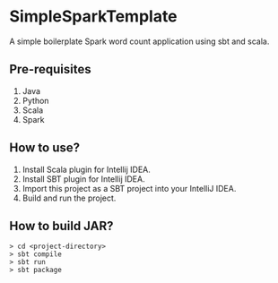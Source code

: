# SimpleSparkTemplate

A simple boilerplate Spark word count application using sbt and scala.

## Pre-requisites
1. Java
2. Python
2. Scala
3. Spark

## How to use?
1. Install Scala plugin for Intellij IDEA.
2. Install SBT plugin for Intellij IDEA.
3. Import this project as a SBT project into your IntelliJ IDEA.
4. Build and run the project.

## How to build JAR?
```
> cd <project-directory>
> sbt compile
> sbt run
> sbt package
```
